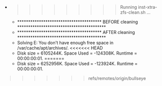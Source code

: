 * >>>>>>>>> Running inst-xtra-zfs-clean.sh ...
  * ***************************************  BEFORE cleaning  *****************************************
  * ***************************************  AFTER cleaning  *****************************************
  * Solving E: You don't have enough free space in /var/cache/apt/archives/.
<<<<<<< HEAD
  * Disk size = 6105244K. Space Used = -124308K. Runtime = 00:00:00:01.
=======
  * Disk size = 6252956K. Space Used = -123924K. Runtime = 00:00:00:01.
>>>>>>> refs/remotes/origin/bullseye
